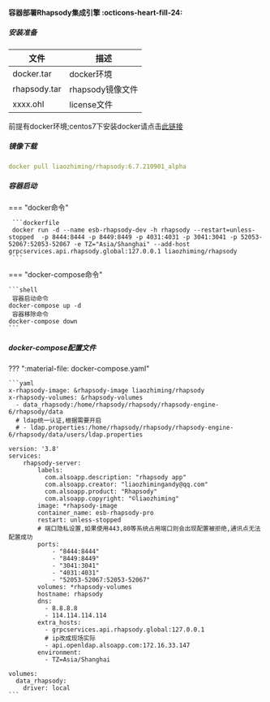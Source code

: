 #### 容器部署Rhapsody集成引擎 :octicons-heart-fill-24:

##### 安装准备

| 文件         | 描述             |
| ------------ | ---------------- |
| docker.tar   | docker环境       |
| rhapsody.tar | rhapsody镜像文件 |
| xxxx.ohl     | license文件      |

前提有docker环境;centos7下安装docker请点击[此链接](docker_setup_centos7.md)

##### 镜像下载

   ```yaml
   docker pull liaozhiming/rhapsody:6.7.210901_alpha
   ```

##### 容器启动

=== "docker命令"

     ```dockerfile
     docker run -d --name esb-rhapsody-dev -h rhapsody --restart=unless-stopped  -p 8444:8444 -p 8449:8449 -p 4031:4031 -p 3041:3041 -p 52053-52067:52053-52067 -e TZ="Asia/Shanghai" --add-host grpcservices.api.rhapsody.global:127.0.0.1 liaozhiming/rhapsody
     ```

=== "docker-compose命令"

    ```shell
     容器启动命令
    docker-compose up -d
     容器移除命令
    docker-compose down
    ```



##### docker-compose配置文件

??? ":material-file: docker-compose.yaml"

    ```yaml
    x-rhapsody-image: &rhapsody-image liaozhiming/rhapsody
    x-rhapsody-volumes: &rhapsody-volumes
      - data_rhapsody:/home/rhapsody/rhapsody/rhapsody-engine-6/rhapsody/data
      # ldap统一认证,根据需要开启
      # - ldap.properties:/home/rhapsody/rhapsody/rhapsody-engine-6/rhapsody/data/users/ldap.properties
      
    version: '3.8'
    services:
        rhapsody-server:
            labels:
              com.alsoapp.description: "rhapsody app"
              com.alsoapp.creator: "liaozhimingandy@qq.com"
              com.alsoapp.product: "Rhapsody"
              com.alsoapp.copyright: "©liaozhiming"   
            image: *rhapsody-image
            container_name: esb-rhapsody-pro
            restart: unless-stopped
            # 端口隐私设置,如果使用443,80等系统占用端口则会出现配置被拒绝,通讯点无法配置成功
            ports:
                - "8444:8444"
                - "8449:8449"
                - "3041:3041"
                - "4031:4031"
                - "52053-52067:52053-52067"
            volumes: *rhapsody-volumes
            hostname: rhapsody
            dns:
              - 8.8.8.8
              - 114.114.114.114
            extra_hosts:
              - grpcservices.api.rhapsody.global:127.0.0.1
              # ip改成现场实际
              - api.openldap.alsoapp.com:172.16.33.147
            environment:
              - TZ=Asia/Shanghai
    
    volumes:
      data_rhapsody:
        driver: local
    ```







